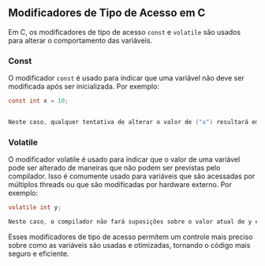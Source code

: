 ## Modificadores de Tipo de Acesso em C

Em C, os modificadores de tipo de acesso `const` e `volatile` são usados para alterar o comportamento das variáveis.

### Const

O modificador `const` é usado para indicar que uma variável não deve ser modificada após ser inicializada. Por exemplo:

```c
const int x = 10;


Neste caso, qualquer tentativa de alterar o valor de ("x") resultará em um erro de compilação.
```

### Volatile

O modificador volatile é usado para indicar que o valor de uma variável pode ser alterado de maneiras que não podem ser previstas pelo compilador. Isso é comumente usado para variáveis que são acessadas por múltiplos threads ou que são modificadas por hardware externo. Por exemplo:

```c
volatile int y;

Neste caso, o compilador não fará suposições sobre o valor atual de y e sempre lerá seu valor atual sempre que (y) for referenciado.
```

Esses modificadores de tipo de acesso permitem um controle mais preciso sobre como as variáveis são usadas e otimizadas, tornando o código mais seguro e eficiente.




